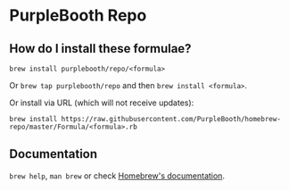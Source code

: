 # PurpleBooth Repo

## How do I install these formulae?
`brew install purplebooth/repo/<formula>`

Or `brew tap purplebooth/repo` and then `brew install <formula>`.

Or install via URL (which will not receive updates):

```
brew install https://raw.githubusercontent.com/PurpleBooth/homebrew-repo/master/Formula/<formula>.rb
```

## Documentation
`brew help`, `man brew` or check [Homebrew's documentation](https://docs.brew.sh).

